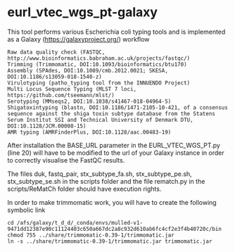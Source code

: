 # eurl_vtec_wgs_pt-galaxy
 This tool performs various Escherichia coli typing tools and is implemented as a Galaxy (https://galaxyproject.org/) workflow

    Raw data quality check (FASTQC, http://www.bioinformatics.babraham.ac.uk/projects/fastqc/)
    Trimming (Trimmomatic, DOI:10.1093/bioinformatics/btu170)
    Assembly (SPAdes, DOI:10.1089/cmb.2012.0021; SKESA, DOI:10.1186/s13059-018-1540-z)
    Virulotyping (patho_typing tool from the INNUENDO Project)
    Multi Locus Sequence Typing (MLST 7 loci, https://github.com/tseemann/mlst/)
    Serotyping (MMseqs2, DOI:10.1038/s41467-018-04964-5)
    Shigatoxintyping (blastn, DOI:10.1186/1471-2105-10-421, of a consensus sequence against the shiga toxin subtype database from the Statens Serum Institut SSI and Technical University of Denmark DTU, DOI:10.1128/JCM.00008-15)
    AMR typing (AMRFinderPlus, DOI:10.1128/aac.00483-19)

After installation the BASE_URL parameter in the EURL_VTEC_WGS_PT.py (line 20) will have to be modified to the url of your Galaxy instance in order to correctly visualise the FastQC results.  

The files duk, fastq_pair, stx_subtype_fa.sh, stx_subtype_pe.sh, stx_subtype_se.sh in the scripts folder and the file rematch.py in the scripts/ReMatCh folder should have execution rights.  

In order to make trimmomatic work, you will have to create the following symbolic link

    cd /afs/galaxy/t_d_d/_conda/envs/mulled-v1-9471dd12387e90c11124403c650a667dc2a8c932d610ab6fc4cf2e3f4b40720c/bin
    chmod 755 ../share/trimmomatic-0.39-1/trimmomatic.jar
    ln -s ../share/trimmomatic-0.39-1/trimmomatic.jar trimmomatic.jar
